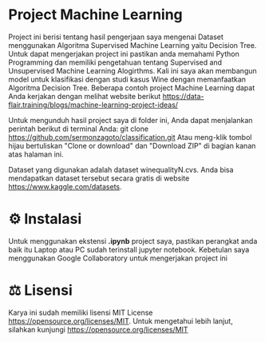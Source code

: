# Project Machine Learning
Project ini berisi tentang hasil pengerjaan saya mengenai Dataset menggunakan Algoritma Supervised Machine Learning yaitu Decision Tree.
Untuk dapat mengerjakan project ini pastikan anda memahami Python Programming dan memiliki pengetahuan tentang Supervised and Unsupervised Machine Learning Alogirthms. Kali ini saya akan membangun model untuk klasifikasi dengan studi kasus Wine dengan memanfaatkan Algoritma Decision Tree. Beberapa contoh project Machine Learning dapat Anda kerjakan dengan melihat website berikut https://data-flair.training/blogs/machine-learning-project-ideas/

Untuk mengunduh hasil project saya di folder ini, Anda dapat menjalankan perintah berikut di terminal Anda:
git clone https://github.com/sermonzagoto/classification.git
Atau meng-klik tombol hijau bertuliskan "Clone or download" dan "Download ZIP" di bagian kanan atas halaman ini.

Dataset yang digunakan adalah dataset winequalityN.cvs. Anda bisa mendapatkan dataset tersebut secara gratis di website https://www.kaggle.com/datasets.

# ⚙️ Instalasi
Untuk menggunakan ekstensi **.ipynb** project saya, pastikan perangkat anda baik itu Laptop atau PC sudah terinstall jupyter notebook. Kebetulan saya menggunakan Google Collaboratory untuk mengerjakan project ini

# ⚖️ Lisensi
Karya ini sudah memiliki lisensi MIT License https://opensource.org/licenses/MIT. Untuk mengetahui lebih lanjut, silahkan kunjungi https://opensource.org/licenses/MIT
